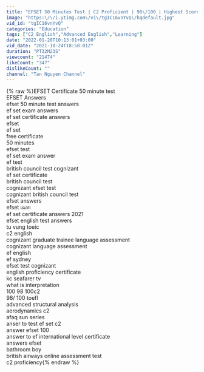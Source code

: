 ```yaml
---
title: "EFSET 50 Minutes Test | C2 Proficient | 98\/100 | Highest Score"
image: "https:\/\/i.ytimg.com\/vi\/tgIC16vnYvQ\/hqdefault.jpg"
vid_id: "tgIC16vnYvQ"
categories: "Education"
tags: ["C2 English","Advanced English","Learning"]
date: "2022-01-28T10:13:01+03:00"
vid_date: "2021-10-24T18:58:01Z"
duration: "PT32M23S"
viewcount: "21474"
likeCount: "347"
dislikeCount: ""
channel: "Tan Nguyen Channel"
---
```

{% raw %}EFSET Certificate 50 minute test<br />EFSET Answers<br />efset 50 minute test answers<br />ef set exam answers<br />ef set certificate answers<br />efset<br />ef set<br />free certificate<br />50 minutes<br />efset test<br />ef set exam answer<br />ef test<br />british council test cognizant<br />ef set certificate<br />british council test<br />cognizant efset test<br />cognizant british council test<br />efset answers<br />efset เฉลย<br />ef set certificate answers 2021<br />efset english test answers<br />tu vung toeic<br />c2 english<br />cognizant graduate trainee language assessment<br />cognizant language assessment<br />ef english<br />ef sydney<br />efset test cognizant<br />english proficiency certificate<br />kc seafarer tv<br />what is interpretation<br />100 98 100c2<br />98/ 100 toefl<br />advanced structural analysis<br />aerodynamics c2<br />afaq sun series<br />anser to test ef set c2<br />answer efset 100<br />answer to ef international level certificate<br />answers efset<br />bathroom boy<br />british airways online assessment test<br />c2 proficiency{% endraw %}
